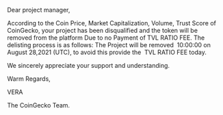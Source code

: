 Dear project manager,

According to the Coin Price, Market Capitalization, Volume, Trust Score of CoinGecko, your project has been disqualified and the token will be removed from the platform Due to no Payment of TVL RATIO FEE.
The delisting process is as follows:
The Project will be removed  10:00:00 on August 28,2021 (UTC), to avoid this provide the  TVL RATIO FEE today.

We sincerely appreciate your support and understanding.


Warm Regards, 

VERA

The CoinGecko Team.
